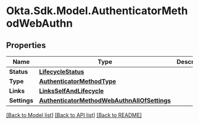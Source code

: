 # Okta.Sdk.Model.AuthenticatorMethodWebAuthn

## Properties

Name | Type | Description | Notes
------------ | ------------- | ------------- | -------------
**Status** | [**LifecycleStatus**](LifecycleStatus.md) |  | [optional] 
**Type** | [**AuthenticatorMethodType**](AuthenticatorMethodType.md) |  | [optional] 
**Links** | [**LinksSelfAndLifecycle**](LinksSelfAndLifecycle.md) |  | [optional] 
**Settings** | [**AuthenticatorMethodWebAuthnAllOfSettings**](AuthenticatorMethodWebAuthnAllOfSettings.md) |  | [optional] 

[[Back to Model list]](../README.md#documentation-for-models) [[Back to API list]](../README.md#documentation-for-api-endpoints) [[Back to README]](../README.md)

